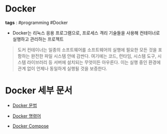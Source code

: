 # Docker
**tags** : #programming  #Docker 

- Docker는 리눅스 응용 프로그램으로, 프로세스 격리 기술들을 사용해 컨테이너로 실행하고 관리하는 프로젝트

> 도커 컨테이너는 일종의 소프트웨어를 소프트웨어의 실행에 필요한 모든 것을 포함하는 완전한 파일 시스템 안에 감싼다. 여기에는 코드, 런타임, 시스템 도구, 시스템 라이브러리 등 서버에 설치되는 무엇이든 아우른다. 이는 실행 중인 환경에 관계 없이 언제나 동일하게 실행될 것을 보증한다.

# Docker 세부 문서
- [Docker 문법](Docker%20문법.md)
- [Docker 명령어](Docker%20명령어.md)

- [Docker Compose](Docker%20Compose.md)
